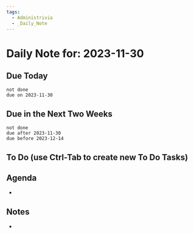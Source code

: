 ```yaml
---
tags:
  - Administrivia
  - _Daily_Note
---
```

# Daily Note for: 2023-11-30

## Due Today
```tasks  
not done  
due on 2023-11-30  
```
## Due in the Next Two Weeks
```tasks
not done
due after 2023-11-30
due before 2023-12-14
```
## To Do (use Ctrl-Tab to create new To Do Tasks)

## Agenda
- 
## Notes
- 